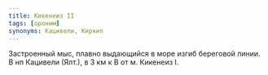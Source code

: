 ```yaml
---
title: Кикенеиз II
tags: [ороним]
synonyms: Кацивели, Киркип
---
```


Застроенный мыс, плавно выдающийся в море изгиб береговой линии. В нп Кацивели
(Ялт.), в 3 км к В от м. Кикенеиз I.
